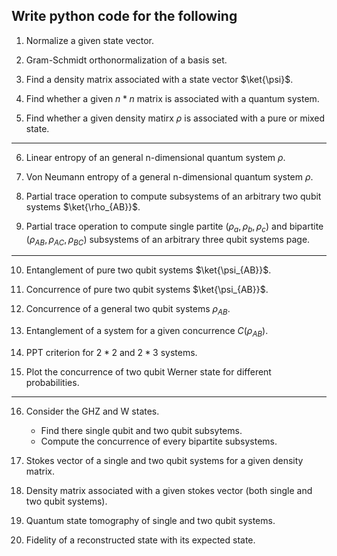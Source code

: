 ## Write python code for the following

1. Normalize a given state vector.

2. Gram-Schmidt orthonormalization of a basis set.

3. Find a density matrix associated with a state vector $\ket{\psi}$.

4. Find whether a given $n * n$ matrix is associated with a quantum system.

5. Find whether a given density matirx $\rho$ is associated with a pure or mixed state. 
---
6. Linear entropy of an general n-dimensional quantum system $\rho$.

7. Von Neumann entropy of a general n-dimensional quantum system $\rho$.

8. Partial trace operation to compute subsystems of an arbitrary two qubit systems $\ket{\rho_{AB}}$.

9. Partial trace operation to compute single partite $(\rho_{a}, \rho_{b}, \rho_{c})$ and bipartite $(\rho_{AB}, \rho_{AC}, \rho_{BC})$ subsystems of an arbitrary three qubit systems page.
---
10. Entanglement of pure two qubit systems $\ket{\psi_{AB}}$.

11. Concurrence of pure two qubit systems $\ket{\psi_{AB}}$.

12. Concurrence of a general two qubit systems $\rho_{AB}$.

13. Entanglement of a system for a given concurrence $C(\rho_{AB})$.

14. PPT criterion for $2 * 2$ and $2 * 3$ systems.

15. Plot the concurrence of two qubit Werner state for different probabilities.
---
16. Consider the GHZ and W states. 
    - Find there single qubit and two qubit subsytems.
    - Compute the concurrence of every bipartite subsystems.

17. Stokes vector of a single and two qubit systems for a given density matrix.

18. Density matrix associated with a given stokes vector (both single and two qubit systems).

19. Quantum state tomography of single and two qubit systems.

20. Fidelity of a reconstructed state with its expected state.
